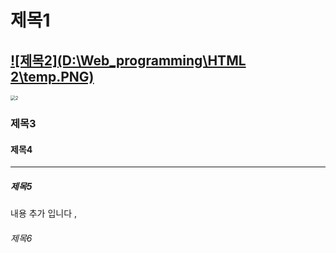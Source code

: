 # 제목1

## [![제목2](D:\Web_programming\HTML 2\temp.PNG)]()



<img src="D:\git\JAeBlog\KimJaeHwan.github.io\_posts\imgs\2.png" alt="2" style="zoom: 50%;" />

### 제목3 

#### 제목4

------



##### 제목5

내용 추가 입니다 , 



###### 제목6

